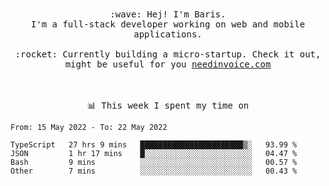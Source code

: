 <p align="center">
  <br><br>
  <samp>
    :wave: Hej! I'm Baris.
    <br>I'm a full-stack developer working on web and mobile applications.
       <br><br>:rocket: Currently building a micro-startup. Check it out, might be useful for you <a href="https://needinvoice.com/" target="_blank">needinvoice.com</a>

  </samp>
 <br><br><br>
</p>
<p align=center><samp>📊  This week I spent my time on</samp></p>


<!--START_SECTION:waka-->

```text
From: 15 May 2022 - To: 22 May 2022

TypeScript   27 hrs 9 mins   ███████████████████████▒░   93.99 %
JSON         1 hr 17 mins    █░░░░░░░░░░░░░░░░░░░░░░░░   04.47 %
Bash         9 mins          ░░░░░░░░░░░░░░░░░░░░░░░░░   00.57 %
Other        7 mins          ░░░░░░░░░░░░░░░░░░░░░░░░░   00.43 %
```

<!--END_SECTION:waka-->


